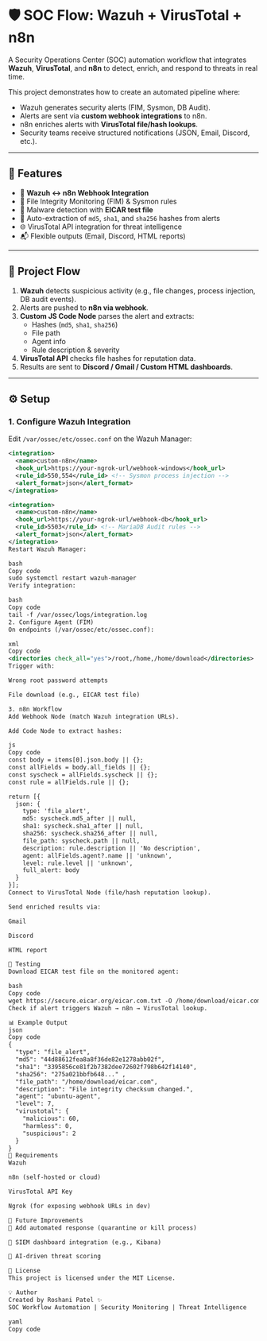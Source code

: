 # 🛡️ SOC Flow: Wazuh + VirusTotal + n8n

A Security Operations Center (SOC) automation workflow that integrates **Wazuh**, **VirusTotal**, and **n8n** to detect, enrich, and respond to threats in real time.  

This project demonstrates how to create an automated pipeline where:
- Wazuh generates security alerts (FIM, Sysmon, DB Audit).
- Alerts are sent via **custom webhook integrations** to n8n.
- n8n enriches alerts with **VirusTotal file/hash lookups**.
- Security teams receive structured notifications (JSON, Email, Discord, etc.).

---

## 🚀 Features
- 🔗 **Wazuh ↔ n8n Webhook Integration**
- 📂 File Integrity Monitoring (FIM) & Sysmon rules
- 🧪 Malware detection with **EICAR test file**
- 🔑 Auto-extraction of `md5`, `sha1`, and `sha256` hashes from alerts
- 🌐 VirusTotal API integration for threat intelligence
- 📬 Flexible outputs (Email, Discord, HTML reports)

---

## 📂 Project Flow
1. **Wazuh** detects suspicious activity (e.g., file changes, process injection, DB audit events).
2. Alerts are pushed to **n8n via webhook**.
3. **Custom JS Code Node** parses the alert and extracts:
   - Hashes (`md5`, `sha1`, `sha256`)
   - File path
   - Agent info
   - Rule description & severity
4. **VirusTotal API** checks file hashes for reputation data.
5. Results are sent to **Discord / Gmail / Custom HTML dashboards**.

---

## ⚙️ Setup

### 1. Configure Wazuh Integration
Edit `/var/ossec/etc/ossec.conf` on the Wazuh Manager:
```xml
<integration>
  <name>custom-n8n</name>
  <hook_url>https://your-ngrok-url/webhook-windows</hook_url>
  <rule_id>550,554</rule_id> <!-- Sysmon process injection -->
  <alert_format>json</alert_format>
</integration>

<integration>
  <name>custom-n8n</name>
  <hook_url>https://your-ngrok-url/webhook-db</hook_url>
  <rule_id>5503</rule_id> <!-- MariaDB Audit rules -->
  <alert_format>json</alert_format>
</integration>
Restart Wazuh Manager:

bash
Copy code
sudo systemctl restart wazuh-manager
Verify integration:

bash
Copy code
tail -f /var/ossec/logs/integration.log
2. Configure Agent (FIM)
On endpoints (/var/ossec/etc/ossec.conf):

xml
Copy code
<directories check_all="yes">/root,/home,/home/download</directories>
Trigger with:

Wrong root password attempts

File download (e.g., EICAR test file)

3. n8n Workflow
Add Webhook Node (match Wazuh integration URLs).

Add Code Node to extract hashes:

js
Copy code
const body = items[0].json.body || {};
const allFields = body.all_fields || {};
const syscheck = allFields.syscheck || {};
const rule = allFields.rule || {};

return [{
  json: {
    type: 'file_alert',
    md5: syscheck.md5_after || null,
    sha1: syscheck.sha1_after || null,
    sha256: syscheck.sha256_after || null,
    file_path: syscheck.path || null,
    description: rule.description || 'No description',
    agent: allFields.agent?.name || 'unknown',
    level: rule.level || 'unknown',
    full_alert: body
  }
}];
Connect to VirusTotal Node (file/hash reputation lookup).

Send enriched results via:

Gmail

Discord

HTML report

🧪 Testing
Download EICAR test file on the monitored agent:

bash
Copy code
wget https://secure.eicar.org/eicar.com.txt -O /home/download/eicar.com
Check if alert triggers Wazuh → n8n → VirusTotal lookup.

📊 Example Output
json
Copy code
{
  "type": "file_alert",
  "md5": "44d88612fea8a8f36de82e1278abb02f",
  "sha1": "3395856ce81f2b7382dee72602f798b642f14140",
  "sha256": "275a021bbfb648..." ,
  "file_path": "/home/download/eicar.com",
  "description": "File integrity checksum changed.",
  "agent": "ubuntu-agent",
  "level": 7,
  "virustotal": {
    "malicious": 60,
    "harmless": 0,
    "suspicious": 2
  }
}
📌 Requirements
Wazuh

n8n (self-hosted or cloud)

VirusTotal API Key

Ngrok (for exposing webhook URLs in dev)

🌟 Future Improvements
🔄 Add automated response (quarantine or kill process)

📑 SIEM dashboard integration (e.g., Kibana)

🤖 AI-driven threat scoring

📝 License
This project is licensed under the MIT License.

💡 Author
Created by Roshani Patel ✨
SOC Workflow Automation | Security Monitoring | Threat Intelligence

yaml
Copy code







